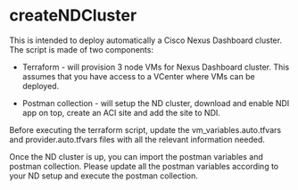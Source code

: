 # createNDCluster

This is intended to deploy automatically a Cisco Nexus Dashboard cluster.
The script is made of two components:

- Terraform - will provision 3 node VMs for Nexus Dashboard cluster. This assumes that you have access to a VCenter where VMs can be deployed.

- Postman collection - will setup the ND cluster, download and enable NDI app on top, create an ACI site and add the site to NDI.


Before executing the terraform script, update the vm_variables.auto.tfvars and provider.auto.tfvars files with all the relevant information needed.

Once the ND cluster is up, you can import the postman variables and postman collection.
Please update all the postman variables according to your ND setup and execute the postman collection.
